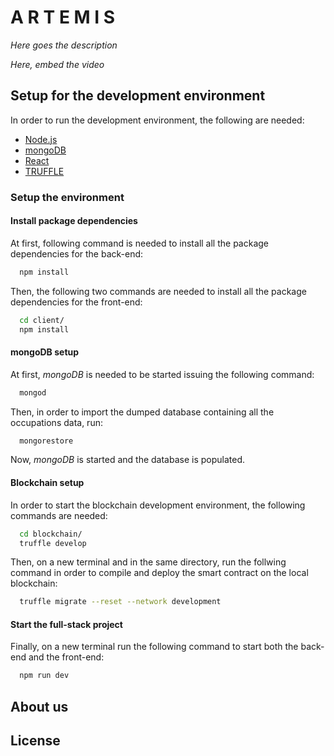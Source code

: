 # A R T E M I S

_Here goes the description_

_Here, embed the video_

## Setup for the development environment

In order to run the development environment, the following are needed:
  * [Node.js](https://nodejs.org/en/)
  * [mongoDB](https://www.mongodb.com/)
  * [React](https://reactjs.org/)
  * [TRUFFLE](https://www.trufflesuite.com/)

### Setup the environment
#### Install package dependencies
At first, following command is needed to install all the package dependencies for the back-end:
```bash
  npm install
```
Then, the following two commands are needed to install all the package dependencies for the front-end:
```bash
  cd client/
  npm install
```

#### mongoDB setup
At first, _mongoDB_ is needed to be started issuing the following command:
```bash
  mongod
```

Then, in order to import the dumped database containing all the occupations data, run:
```bash
  mongorestore
```

Now, _mongoDB_ is started and the database is populated.

#### Blockchain setup
In order to start the blockchain development environment, the following commands are needed:
```bash
  cd blockchain/
  truffle develop
```

Then, on a new terminal and in the same directory, run the follwing command in order to compile and deploy the smart contract on the local blockchain:
```bash
  truffle migrate --reset --network development
```

#### Start the full-stack project
Finally, on a new terminal run the following command to start both the back-end and the front-end:
```bash
  npm run dev
```

## About us

## License